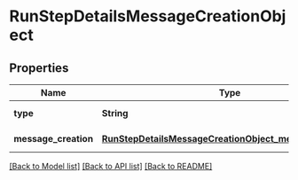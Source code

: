 # RunStepDetailsMessageCreationObject
## Properties

| Name | Type | Description | Notes |
|------------ | ------------- | ------------- | -------------|
| **type** | **String** | Always &#x60;message_creation&#x60;. | [default to null] |
| **message\_creation** | [**RunStepDetailsMessageCreationObject_message_creation**](RunStepDetailsMessageCreationObject_message_creation.md) |  | [default to null] |

[[Back to Model list]](../README.md#documentation-for-models) [[Back to API list]](../README.md#documentation-for-api-endpoints) [[Back to README]](../README.md)

